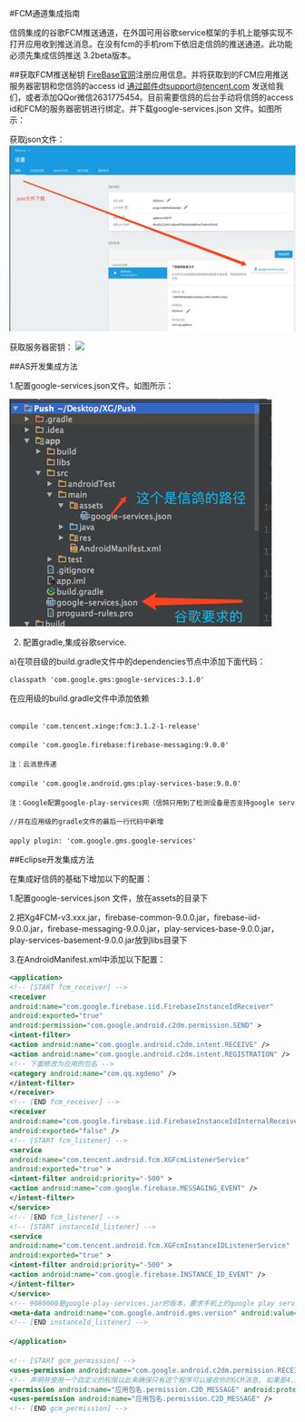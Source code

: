 #FCM通道集成指南

信鸽集成的谷歌FCM推送通道，在外国可用谷歌service框架的手机上能够实现不打开应用收到推送消息。在没有fcm的手机rom下依旧走信鸽的推送通道。此功能必须先集成信鸽推送 3.2beta版本。

##获取FCM推送秘钥
[FireBase官网](https://firebase.google.com/?hl=zh-cn)注册应用信息。并将获取到的FCM应用推送服务器密钥和您信鸽的access id 通过邮件dtsupport@tencent.com 发送给我们，或者添加QQor微信2631775454。目前需要信鸽的后台手动将信鸽的access id和FCM的服务器密钥进行绑定。并下载google-services.json 文件。如图所示：

获取json文件：
![](/assets/获取fcmjson.jpeg )

获取服务器密钥：
![](/assets/获取获取服务器密钥.jpeg)


##AS开发集成方法

1.配置google-services.json文件。如图所示：

![](/assets/配置json.png )


2. 配置gradle,集成谷歌service.

a)在项目级的build.gradle文件中的dependencies节点中添加下面代码：
```xml
classpath 'com.google.gms:google-services:3.1.0'
```
在应用级的build.gradle文件中添加依赖
```xml

compile 'com.tencent.xinge:fcm:3.1.2-1-release'

compile 'com.google.firebase:firebase-messaging:9.0.0'

注：云消息传递

compile 'com.google.android.gms:play-services-base:9.0.0'

注：Google配置google-play-services网（信鸽只用到了检测设备是否支持google service功能，要求版本大于9.0.0）：https://developers.google.com/android/guides/setup#add_google_play_services_to_your_project

//并在应用级的gradle文件的最后一行代码中新增

apply plugin: 'com.google.gms.google-services'

```
##Eclipse开发集成方法

在集成好信鸽的基础下增加以下的配置：

1.配置google-services.json 文件，放在assets的目录下

2.把Xg4FCM-v3.xxx.jar，firebase-common-9.0.0.jar，firebase-iid-9.0.0.jar，firebase-messaging-9.0.0.jar，play-services-base-9.0.0.jar，play-services-basement-9.0.0.jar放到libs目录下

3.在AndroidManifest.xml中添加以下配置：

```xml
<application>
<!-- [START fcm_receiver] -->
<receiver
android:name="com.google.firebase.iid.FirebaseInstanceIdReceiver"
android:exported="true"
android:permission="com.google.android.c2dm.permission.SEND" >
<intent-filter>
<action android:name="com.google.android.c2dm.intent.RECEIVE" />
<action android:name="com.google.android.c2dm.intent.REGISTRATION" />
<!-- 下面修改为应用的包名 -->
<category android:name="com.qq.xgdemo" />
</intent-filter>
</receiver>
<!-- [END fcm_receiver] -->
<receiver
android:name="com.google.firebase.iid.FirebaseInstanceIdInternalReceiver"
android:exported="false" />
<!-- [START fcm_listener] -->
<service
android:name="com.tencent.android.fcm.XGFcmListenerService"
android:exported="true" >
<intent-filter android:priority="-500" >
<action android:name="com.google.firebase.MESSAGING_EVENT" />
</intent-filter>
</service>
<!-- [END fcm_listener] -->
<!-- [START instanceId_listener] -->
<service
android:name="com.tencent.android.fcm.XGFcmInstanceIDListenerService"
android:exported="true" >
<intent-filter android:priority="-500" >
<action android:name="com.google.firebase.INSTANCE_ID_EVENT" />
</intent-filter>
</service>
<!-- 9080000是google-play-services.jar的版本，要求手机上的google play service版本大于此值 -->
<meta-data android:name="com.google.android.gms.version" android:value="9080000" />
<!-- [END instanceId_listener] -->

</application>

<!-- [START gcm_permission] -->
<uses-permission android:name="com.google.android.c2dm.permission.RECEIVE" />
<!-- 声明并使用一个自定义的权限以此来确保只有这个程序可以接收你的GCM消息, 如果是4.1或更高版本的系统就不需要这个权限，com.qq.xgdemo改成应用包名 -->
<permission android:name="应用包名.permission.C2D_MESSAGE" android:protectionLevel="signature" />
<uses-permission android:name="应用包名.permission.C2D_MESSAGE" />
<!-- [END gcm_permission] -->
```